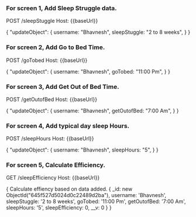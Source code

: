 ### For screen 1, Add Sleep Struggle data.

POST /sleepStuggle
Host: {{baseUrl}}

{
"updateObject": {
        username: "Bhavnesh",
        sleepStuggle: "2 to 8 weeks",
        }
}

<!--
response:

{
    "status": 200,
    "msg: "Sleep Struggle response added"",
    "displayMessage": "Successful"
}
-->

### For screen 2, Add Go to Bed Time.

POST /goTobed
Host: {{baseUrl}}

{
"updateObject": {
        username: "Bhavnesh",
        goTobed: "11:00 Pm",
        }
}

<!--
response:

{
    "status": 200,
    message: "Go to bed response added",
    displayMessage: "Successful",
}
-->

### For screen 3, Add Get Out of Bed Time.

POST /getOutofBed
Host: {{baseUrl}}

{
"updateObject": {
        username: "Bhavnesh",
        getOutofBed: "7:00 Am",
        }
}

<!--
response:

{
    "status": 200,
    message: "Get out of Bed response added",
    displayMessage: "Successful",
}
-->

### For screen 4, Add typical day sleep Hours.

POST /sleepHours
Host: {{baseUrl}}

{
"updateObject": {
        username: "Bhavnesh",
        sleepHours: "5",
        }
}

<!--
response:

{
    "status": 200,
    message: "Sleep Hours response added",
    displayMessage: "Successful",
}
-->

### For screen 5, Calculate Efficiency.

GET /sleepEfficiency
Host: {{baseUrl}}

{
    Calculate effiency based on data added.
    {
        _id: new ObjectId("645f527d5024d0c22489d2ba"),
        username: 'Bhavnesh',
        sleepStuggle: '2 to 8 weeks',
        goTobed: '11:00 Pm',
        getOutofBed: '7:00 Am',
        sleepHours: '5',
        sleepEfficiency: 0,
        __v: 0
    }
}
<!--
response:

{
    "status": 200,
    sleepEfficiency: 63,
    displayMessage: "Successful",
}
-->
